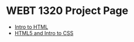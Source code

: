 # WEBT 1320 Project Page

<ul>
    <li><a href="intro_to_html/index.html" target="_blank">Intro to HTML</a></li>
    <li><a href="html5_intro_to_css/index.html" target="_blank">HTML5 and Intro to CSS</a></li>
</ul>